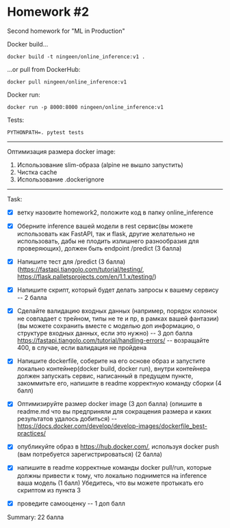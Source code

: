 Homework #2
==============================

Second homework for "ML in Production"

Docker build...
~~~
docker build -t ningeen/online_inference:v1 .
~~~

...or pull from DockerHub:
~~~
docker pull ningeen/online_inference:v1
~~~

Docker run:
~~~
docker run -p 8000:8000 ningeen/online_inference:v1
~~~

Tests:
~~~
PYTHONPATH=. pytest tests
~~~
---
Оптимизация размера docker image:
1. Использование slim-образа (alpine не вышло запустить)
1. Чистка cache
1. Использование .dockerignore
---
Task:

- [X] ветку назовите homework2, положите код в папку online_inference

- [X] Оберните inference вашей модели в rest сервис(вы можете использовать как FastAPI, так и flask, другие желательно не использовать, дабы не плодить излишнего разнообразия для проверяющих), должен быть endpoint /predict (3 балла)

- [X] Напишите тест для /predict  (3 балла) (https://fastapi.tiangolo.com/tutorial/testing/, https://flask.palletsprojects.com/en/1.1.x/testing/)

- [X] Напишите скрипт, который будет делать запросы к вашему сервису -- 2 балла

- [X] Сделайте валидацию входных данных (например, порядок колонок не совпадает с трейном, типы не те и пр, в рамках вашей фантазии)  (вы можете сохранить вместе с моделью доп информацию, о структуре входных данных, если это нужно) -- 3 доп балла
https://fastapi.tiangolo.com/tutorial/handling-errors/ -- возращайте 400, в случае, если валидация не пройдена

- [X] Напишите dockerfile, соберите на его основе образ и запустите локально контейнер(docker build, docker run), внутри контейнера должен запускать сервис, написанный в предущем пункте, закоммитьте его, напишите в readme корректную команду сборки (4 балл)

- [X] Оптимизируйте размер docker image (3 доп балла) (опишите в readme.md что вы предприняли для сокращения размера и каких результатов удалось добиться)  -- https://docs.docker.com/develop/develop-images/dockerfile_best-practices/

- [X] опубликуйте образ в https://hub.docker.com/, используя docker push (вам потребуется зарегистрироваться) (2 балла)

- [X] напишите в readme корректные команды docker pull/run, которые должны привести к тому, что локально поднимется на inference ваша модель (1 балл)
Убедитесь, что вы можете протыкать его скриптом из пункта 3

- [X] проведите самооценку -- 1 доп балл

Summary: 22 балла